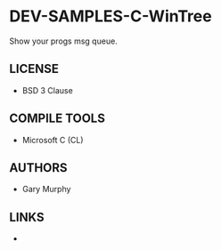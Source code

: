 # DEV-SAMPLES-C-WinTree
Show your progs msg queue.

## LICENSE
* BSD 3 Clause

## COMPILE TOOLS
* Microsoft C (CL)
 
## AUTHORS
* Gary Murphy

## LINKS
* 
